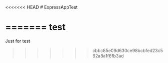 <<<<<<< HEAD
﻿# ExpressAppTest


=======
test
====

Just for test
>>>>>>> cbbc85e09d630ce98bcbfed23c562a8a1f6fb3ad

